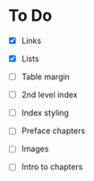 # To Do

- [x] Links
- [x] Lists
- [ ] Table margin
- [ ] 2nd level index
- [ ] Index styling
- [ ] Preface chapters
- [ ] Images
- [ ] Intro to chapters

